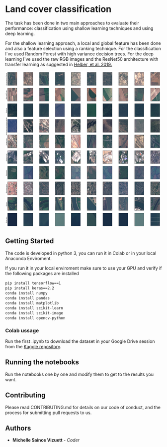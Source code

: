 <h1> Land cover classification </h1>
  
<p>The task has been done in two main approaches to evaluate their performance: classification using shallow learning techniques and using deep learning.</p>
<p>For the shallow learning approach, a local and global feature has been done and also a feature selection using a ranking technique. For the classification I´ve used Random Forest with high variance decision trees. For the deep learning I´ve used the raw RGB images and the ResNet50 architecture with transfer learning as suggested in <a href="https://arxiv.org/abs/1709.00029" title="Title">
Helber, et al. 2019.</a></p>
<img src="https://github.com/sainosmichelle/Land-Cover-Classification/blob/master/images/eurosat.png"
  width="500"
  height="500">

<h2>Getting Started</h2>
The code is developed in python 3, you can run it in Colab or in your local Anaconda Enviroment.

<p>If you run it in your local enviroment make sure to use your GPU and verify if the following packages are installed</p>

```
pip install tensorflow==1
pip install keras==2.2
conda install numpy
conda install pandas
conda install matplotlib
conda install scikit-learn
conda install scikit-image
conda install opencv-python
```

<h3>Colab ussage</h3>
<p>Run the first .ipynb to download the dataset in your Google Drive session from the <a href="https://www.kaggle.com/apollo2506/eurosat-dataset" title="Title">
Kaggle repository</a>. </p>

<h2>Running the notebooks</h2>
<p>Run the notebooks one by one and modify them to get to the results you want.</p>


<h2>Contributing</h2>
<p>Please read CONTRIBUTING.md for details on our code of conduct, and the process for submitting pull requests to us.</p>
<h2>Authors</h2>
<ul>
<li> <b>Michelle Sainos Vizuett</b> <em>- Coder</it></em> </li>
</ul>
